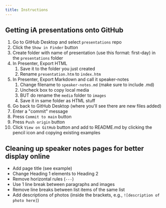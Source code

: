 ```yaml
---
title: Instructions
---
```


## Getting iA presentations onto GitHub

1. Go to GitHub Desktop and select `presentations` repo
1. Click the `Show in Finder` button
1. Create folder with name of presentation (use this format: first-day) in the `presentations` folder
1. In Presenter, Export HTML
	1. Save it to the folder you just created
	1. Rename `presentation.htm` to `index.htm`
1. In Presenter, Export Markdown and call it speaker-notes
	1. Change filename to `speaker-notes.md` (make sure to include .md)
	1. Uncheck box to copy local media
	1. BUT do rename the `media` folder to `images`
	1. Save it in same folder as HTML stuff
1. Go back to GitHub Desktop (where you'll see there are new files added)
1. Enter a "commit" message
1. Press `Commit to main` button
1. Press `Push origin` button
1. Click `View on GitHub` button and add to README.md by clicking the pencil icon and copying existing examples

## Cleaning up speaker notes pages for better display online

- Add page title (see example)
- Change Heading 1 elements to Heading 2
- Remove horizontal rules (`---`)
- Use 1 line break between paragraphs and images
- Remove line breaks between list items of the same list
- Add descriptions of photos (inside the brackets, e.g., `![description of photo here]`)